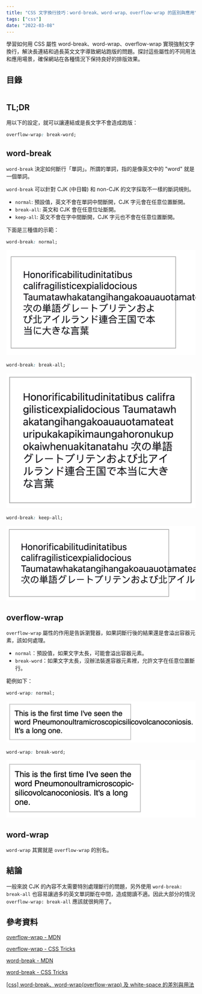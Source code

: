 ```yaml
---
title: "CSS 文字換行技巧：word-break、word-wrap、overflow-wrap 的區別與應用"
tags: ["css"]
date: "2022-03-08"
---
```


學習如何用 CSS 屬性 word-break、word-wrap、overflow-wrap 實現強制文字換行，解決長連結和過長英文文字導致網站跑版的問題。探討這些屬性的不同用法和應用場景，確保網站在各種情況下保持良好的排版效果。

## 目錄

```toc
```

## TL;DR

用以下的設定，就可以讓連結或是長文字不會造成跑版：

```css
overflow-wrap: break-word;
```

## word-break

`word-break` 決定如何斷行「單詞」。所謂的單詞，指的是像英文中的 "word" 就是一個單詞。

`word-break` 可以針對 CJK (中日韓) 和 non-CJK 的文字採取不一樣的斷詞規則。

* `normal`: 預設值，英文不會在單詞中間斷開，CJK 字元會在任意位置斷開。
* `break-all`: 英文和 CJK 會在任意位址斷開。
* `keep-all`: 英文不會在字中間斷開，CJK 字元也不會在任意位置斷開。

下面是三種值的示範：

```css
word-break: normal;
```

![word-break: normal](./word-break-normal.png)

```css
word-break: break-all;
```

![word-break: break-all](./word-break-break-all.png)

```css
word-break: keep-all;
```

![word-break: keep-all](./word-break-keep-all.png)

## overflow-wrap

`overflow-wrap` 屬性的作用是告訴瀏覽器，如果詞斷行後的結果還是會溢出容器元素，該如何處理。

* `normal`：預設值，如果文字太長，可能會溢出容器元素。
* `break-word`：如果文字太長，沒辦法裝進容器元素裡，允許文字在任意位置斷行。

範例如下：

```css
word-wrap: normal;
```

![word-wrap: normal](./word-wrap-normal.png)

```css
word-wrap: break-word;
```

![word-wrap: break-word](./word-wrap-break-word.png)

## word-wrap

`word-wrap` 其實就是 `overflow-wrap` 的別名。

## 結論

一般來說 CJK 的內容不太需要特別處理斷行的問題，另外使用 `word-break: break-all` 也容易讓過多的英文單詞斷在中間，造成閱讀不適。因此大部分的情況 `overflow-wrap: break-all` 應該就很夠用了。

## 參考資料

[overflow-wrap - MDN](https://developer.mozilla.org/zh-CN/docs/Web/CSS/overflow-wrap)

[overflow-wrap - CSS Tricks](https://css-tricks.com/almanac/properties/o/overflow-wrap/)

[word-break - MDN](https://developer.mozilla.org/zh-CN/docs/Web/CSS/word-break)

[word-break - CSS Tricks](https://css-tricks.com/almanac/properties/w/word-break/)

[[css] word-break、word-wrap(overflow-wrap) 及 white-space 的差別與用法](https://blog.camel2243.com/2016/10/02/css-word-break%E3%80%81word-wrapoverflow-wrap-%E5%8F%8A-white-space-%E7%9A%84%E5%B7%AE%E5%88%A5%E8%88%87%E7%94%A8%E6%B3%95/)